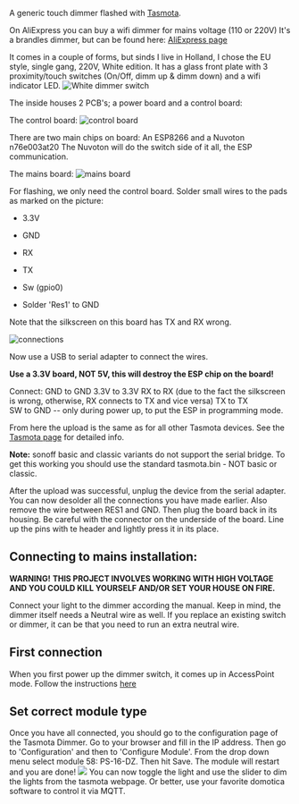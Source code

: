 A generic touch dimmer flashed with [Tasmota](https://github.com/arendst/Tasmota).

On AliExpress you can buy a wifi dimmer for mains voltage (110 or 220V) It's a brandles dimmer, but can be found here: [AliExpress page](http://www.aliexpress.com/item/Led-Dimmer-220v-Smart-Wifi-Switch-Touch-Control-Stepless-Dimmer-With-Bulb-Compatible-With-Amazon-Alexa/32891383747.html?spm=a2g0s.9042311.0.0.300d4c4dx6emz1)

It comes in a couple of forms, but sinds I live in Holland, I chose the EU style, single gang, 220V, White edition. It has a glass front plate with 3 proximity/touch switches (On/Off, dimm up & dimm down) and a wifi indicator LED.
![White dimmer switch](https://github.com/daaf84/Tasmota-dimmer-switch/blob/master/IMG_0124.jpg?raw=true)

The inside houses 2 PCB's; a power board and a control board:

The control board:
![control board](https://github.com/daaf84/Tasmota-dimmer-switch/blob/master/IMG_0125.jpg?raw=true)

There are two main chips on board: An ESP8266 and a Nuvoton n76e003at20
The Nuvoton will do the switch side of it all, the ESP communication.

The mains board:
![mains board](https://github.com/daaf84/Tasmota-dimmer-switch/blob/master/IMG_0128.jpg?raw=true)

For flashing, we only need the control board.
Solder small wires to the pads as marked on the picture:

- 3.3V
- GND
- RX
- TX
- Sw (gpio0)

- Solder 'Res1' to GND

Note that the silkscreen on this board has TX and RX wrong.

![connections](https://github.com/daaf84/Tasmota-dimmer-switch/blob/master/PCBdimmerTasmota.jpg?raw=true)

Now use a USB to serial adapter to connect the wires. 

**Use a 3.3V board, NOT 5V, this will destroy the ESP chip on the board!**

Connect:
GND   to   GND
3.3V  to   3.3V
RX    to   RX  (due to the fact the silkscreen is wrong, otherwise, RX connects to TX and vice versa)
TX    to   TX  
SW    to   GND  -- only during power up, to put the ESP in programming mode.

From here the upload is the same as for all other Tasmota devices. See the [Tasmota page](devices/Upload) for detailed info.

**Note:** sonoff basic and classic variants do not support the serial bridge. To get this working you should use the standard tasmota.bin - NOT basic or classic.

After the upload was successful, unplug the device from the serial adapter. You can now desolder all the connections you have made earlier. Also remove the wire between RES1 and GND.
Then plug the board back in its housing. Be careful with the connector on the underside of the board.
Line up the pins with te header and lightly press it in its place.

## Connecting to mains installation:

**WARNING!**
**THIS PROJECT INVOLVES WORKING WITH HIGH VOLTAGE AND YOU COULD KILL YOURSELF AND/OR SET YOUR HOUSE ON FIRE.**

Connect your light to the dimmer according the manual. 
Keep in mind, the dimmer itself needs a Neutral wire as well. If you replace an existing switch or dimmer, it can be that you need to run an extra neutral wire.

## First connection

When you first power up the dimmer switch, it comes up in AccessPoint mode.
Follow the instructions [here](devices/Initial-Configuration) 

## Set correct module type

Once you have all connected, you should go to the configuration page of the Tasmota Dimmer. Go to your browser and fill in the IP address. Then go to 'Configuration' and then to 'Configure Module'.
From the drop down menu select module 58: PS-16-DZ. Then hit Save.
The module will restart and you are done!
![](https://github.com/daaf84/Tasmota-dimmer-switch/blob/master/Schermafbeelding%202018-12-19%20om%2017.48.54.png?raw=true)
You can now toggle the light and use the slider to dim the lights from the tasmota webpage.
Or better, use your favorite domotica software to control it via MQTT.